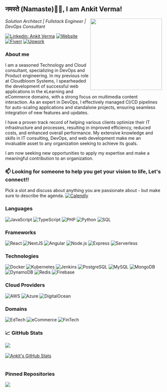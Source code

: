 <h2>
  नमस्ते (Namaste)🙏🏻, I am Ankit Verma!
</h2>
<img align='right' src="https://media.giphy.com/media/M9gbBd9nbDrOTu1Mqx/giphy.gif" width="230">
<p>
  <em>
    Solution Architect | Fullstack Engineer | DevOps Consultant
  </em>
</p>

<!-- [![Twitter Follow](https://img.shields.io/twitter/follow/misteranmol?label=Follow)](https://twitter.com/intent/follow?screen_name=misteranmol) -->
[![Linkedin: Ankit Verma](https://img.shields.io/badge/-Ankit_Verma-blue?logo=Linkedin&logoColor=white)](https://www.linkedin.com/in/ankit-verma-nkt217/)
[![Website](https://img.shields.io/badge/Website-8A2BE2?logo=microsoftedge)]()
[![Fiverr](https://img.shields.io/badge/nkt217-19A463?&style=flat-square&logo=Fiverr&logoColor=fff)](https://www.fiverr.com/nkt217)
[![Upwork](https://img.shields.io/badge/nkt217-14A801?&style=flat-square&logo=Upwork&logoColor=fff)](https://www.upwork.com/freelancers/~01a5878a2d05cd8564)
<!-- ![GitHub followers](https://img.shields.io/github/followers/nkt217?label=Follow&style=social) -->
<!-- ![](https://visitor-badge.glitch.me/badge?page_id=nkt217) -->

### About me
I am a seasoned Technology and Cloud consultant, specializing in DevOps and Product engineering. In my previous role at Cloudbloom Systems, I spearheaded the development of successful web applications in the eLearning and eCommerce domains, with a strong focus on multimedia content interaction. As an expert in DevOps, I effectively managed CI/CD pipelines for auto-scaling applications and standalone projects, ensuring seamless integration of new features and updates.

I have a proven track record of helping various clients optimize their IT infrastructure and processes, resulting in improved efficiency, reduced costs, and enhanced overall performance. My extensive knowledge and skills in IT consulting, DevOps, and web development make me an invaluable asset to any organization seeking to achieve its goals.

I am now seeking new opportunities to apply my expertise and make a meaningful contribution to an organization.

### 📫 Looking for someone to help you get your vision to life, Let's connect!!

Pick a slot and discuss about anything you are passionate about - but make sure to describe the agenda. [![Calendly](https://img.shields.io/badge/-Calendly-000?&logo=Calendly&logoColor=2C32F1)](https://calendly.com/nkt-217/30min)

### Languages

![JavaScript](https://img.shields.io/badge/-Javacript-000?&logo=JavaScript)
![TypeScript](https://img.shields.io/badge/-TypeScript-000?&logo=TypeScript)
![PHP](https://img.shields.io/badge/-php-000?&logo=php&logoColor=00599C)
![Python](https://img.shields.io/badge/-Python-000?&logo=Python)
![SQL](https://img.shields.io/badge/-SQL-000?&logo=MySQL)

### Frameworks

![React](https://img.shields.io/badge/-React-000?&logo=React)
![NextJS](https://img.shields.io/badge/-NextJS-000?&logo=Next.JS)
![Angular](https://img.shields.io/badge/-Angular-000?&logo=angular&logoColor=ff0000)
![Node.js](https://img.shields.io/badge/-Node.js-000?&logo=node.js)
![Express](https://img.shields.io/badge/-Express-000?&logo=Express)
![Serverless](https://img.shields.io/badge/-Serverless-000?&logo=Serverless)

### Technologies
![Docker](https://img.shields.io/badge/-Docker-000?&logo=Docker)
![Kubernetes](https://img.shields.io/badge/-Kubernetes-000?&logo=Kubernetes)
![Jenkins](https://img.shields.io/badge/-Jenkins-000?&logo=Jenkins)
![PostgreSQL](https://img.shields.io/badge/-PostgreSQL-000?&logo=PostgreSQL)
![MySQL](https://img.shields.io/badge/-MySQL-000?&logo=MySQL)
![MongoDB](https://img.shields.io/badge/-MongoDB-000?&logo=MongoDB)
![DynamoDB](https://img.shields.io/badge/-DynamoDB-000?&logo=Amazon%20DynamoDB)
![Redis](https://img.shields.io/badge/-Redis-000?&logo=Redis)
![Firebase](https://img.shields.io/badge/-Firebase-000?&logo=Firebase)

### Cloud Providers

![AWS](https://img.shields.io/badge/-AWS-000?&logo=Amazon-AWS&logoColor=F90)
![Azure](https://img.shields.io/badge/-Azure-000?&logo=microsoftazure&logoColor=397FB8)
![DigitalOcean](https://img.shields.io/badge/-DigitalOcean-000?&logo=DigitalOcean&logoColor=2C32F1)

### Domains

![EdTech](https://img.shields.io/badge/-EdTech-000?&logo=EdTech&logoColor=F90)
![eCommerce](https://img.shields.io/badge/-eCommerce-000?&logo=eCommerce&logoColor=397FB8)
![FinTech](https://img.shields.io/badge/-FinTech-000?&logo=FinTech&logoColor=2C32F1)

### &#x1f4c8; GitHub Stats

<a href="https://github.com/nkt217">
  <img align="center" src="https://github-readme-stats-seven-coral-27.vercel.app/api/top-langs/?username=nkt217&title_color=ffffff&text_color=c9cacc&icon_color=2bbc8a&bg_color=1d1f21&langs_count=5&layout=compact" />
</a>
<br>
<br>
<a href="https://github.com/nkt217">
  <img align="center" src="https://github-readme-stats-seven-coral-27.vercel.app/api?username=nkt217&show_icons=true&line_height=27&count_private=true&title_color=ffffff&text_color=c9cacc&icon_color=2bbc8a&bg_color=1d1f21" alt="Ankit's GitHub Stats" />
</a>
<br>
<br>

### Pinned Repositories
<a href="https://github.com/nkt217/linux-developer-terminal">
  <img align="center" src="https://github-readme-stats-seven-coral-27.vercel.app/api/pin/?username=nkt217&repo=linux-developer-terminal&title_color=ffffff&text_color=c9cacc&icon_color=2bbc8a&bg_color=1d1f21" />
</a>
<br>
<br>
